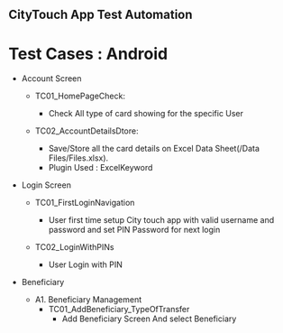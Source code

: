## CityTouch App Test Automation

# Test Cases : Android
 - Account Screen
 	* TC01_HomePageCheck:
 		- Check All type of card showing for the specific User
 	
 	* TC02_AccountDetailsDtore: 
 		- Save/Store all the card details on Excel Data Sheet(/Data Files/Files.xlsx).
 		- Plugin Used : ExcelKeyword
 		
 - Login Screen
 	* TC01_FirstLoginNavigation
 		- User first time setup City touch app with valid username and password and set PIN Password for next login
 		
	* TC02_LoginWithPINs
		- User Login with PIN

- Beneficiary
	* A1. Beneficiary Management
		* TC01_AddBeneficiary_TypeOfTransfer
			- Add Beneficiary Screen And select Beneficiary